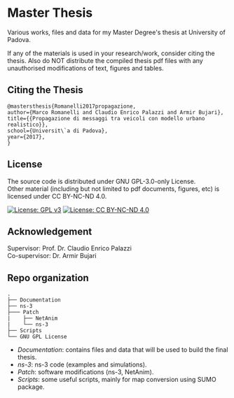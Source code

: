 # Master Thesis
Various works, files and data for my Master Degree's thesis at University of Padova.

If any of the materials is used in your research/work, consider citing the thesis. Also do NOT distribute the compiled thesis pdf files with any unauthorised modifications of text, figures and tables.

## Citing the Thesis
```
@mastersthesis{Romanelli2017propagazione,
author={Marco Romanelli and Claudio Enrico Palazzi and Armir Bujari},
title={{Propagazione di messaggi tra veicoli con modello urbano realistico}},
school={Universit\`a di Padova},
year={2017},
}
```

## License
The source code is distributed under GNU GPL-3.0-only License.  
Other material (including but not limited to pdf documents, figures, etc) is licensed under CC BY-NC-ND 4.0.  

[![License: GPL v3](https://img.shields.io/badge/License-GPLv3-blue.svg)](https://www.gnu.org/licenses/gpl-3.0)
[![License: CC BY-NC-ND 4.0](https://img.shields.io/badge/License-CC%20BY--NC--ND%204.0-lightgrey.svg)](https://creativecommons.org/licenses/by-nc-nd/4.0/)

## Acknowledgement
Supervisor:  Prof. Dr. Claudio Enrico Palazzi  
Co-supervisor: Dr. Armir Bujari

## Repo organization
```
.
├── Documentation
├── ns-3
├─── Patch
|    ├── NetAnim
|    └── ns-3
├── Scripts
└── GNU GPL License		
```
* _Documentation_: contains files and data that will be used to build the final thesis.
* _ns-3_: ns-3 code (examples and simulations).
* _Patch_: software modifications (ns-3, NetAnim).
* _Scripts_: some useful scripts, mainly for map conversion using SUMO package.
